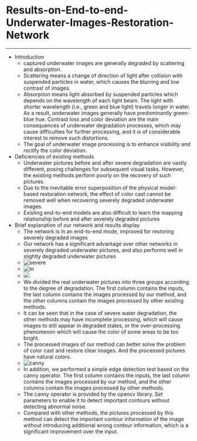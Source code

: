 # Results-on-End-to-end-Underwater-Images-Restoration-Network
----
- Introduction
	- captured underwater images are generally degraded by scattering and absorption. 
	- Scattering means a change of direction of light after collision with suspended particles in water, which causes the blurring and low contrast of images. 
	- Absorption means light absorbed by suspended particles which depends on the wavelength of each light beam. The light with shorter wavelength (i.e., green and blue light) travels longer in water. As a result, underwater images generally have predominantly green-blue hue. Contrast loss and color deviation are the main consequences of underwater degradation processes, which may cause difficulties for further processing, and it is of considerable interest to remove such distortions. 
	- The goal of underwater image processing is to enhance visibility and rectify the color deviation. 
- Deficiencies of existing methods
	- Underwater pictures before and after severe degradation are vastly different, posing challenges for subsequent visual tasks. However, the existing methods perform poorly on the recovery of such pictures.
	- Due to the inevitable error superposition of the physical model-based restoration network, the effect of color cast cannot be removed well when recovering severely degraded underwater images.
	- Existing end-to-end models are also difficult to learn the mapping relationship before and after severely degraded pictures
- Brief explanation of our network and results display
	- The network is in an end-to-end mode, improved for restoring severely degraded images
	- Our network has a significant advantage over other networks in severely degraded underwater pictures, and also performs well in slightly degraded underwater pictures
	- ![severe](https://i.imgur.com/l5AwVxy.jpg)
	- ![m](https://i.imgur.com/8TuV8Mh.jpg)
	- ![](https://i.imgur.com/U3PBuor.jpg)
	- We divided the real underwater pictures into three groups according to the degree of degradation. The first column contains the inputs, the last column contains the images processed by our method, and the other columns contain the images processed by other existing methods.
	- It can be seen that in the case of severe water degradation, the other methods may have incomplete processing, which will cause images to still appear in degraded states, or the over-processing phenomenon which will cause the color of some areas to be too bright.
	- The processed images of our method can better solve the problem of color cast and restore clear images. And the processed pictures have natural colors.
	- ![canny](https://i.imgur.com/x1yiQ7s.jpg)
	- In addition, we performed a simple edge detection test based on the canny operator. The first column contains the inputs, the last column contains the images processed by our method, and the other columns contain the images processed by other methods.
	- The canny operator is provided by the opencv library. Set parameters to enable it to detect important contours without detecting abnormal noise.
	- Compared with other methods, the pictures processed by this method can detect the important contour information of the image without introducing additional wrong contour information, which is a significant improvement over the input.
